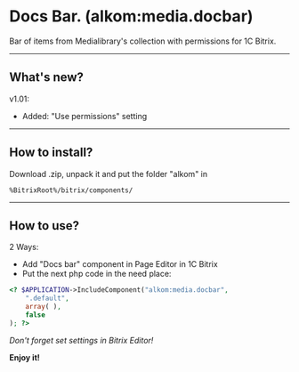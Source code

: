 Docs Bar. (alkom:media.docbar)
============
Bar of items from Medialibrary's collection with permissions for 1C Bitrix.

***
## What's new?
v1.01:
* Added: "Use permissions" setting

***

## How to install?
Download .zip, unpack it and put the folder "alkom" in
```
%BitrixRoot%/bitrix/components/
```

***

## How to use?
2 Ways:
* Add "Docs bar" component in Page Editor in 1C Bitrix
* Put the next php code in the need place:

```php
<? $APPLICATION->IncludeComponent("alkom:media.docbar",
    ".default",
    array( ),
    false
); ?>
```



_Don't forget set settings in Bitrix Editor!_

**Enjoy it!**

